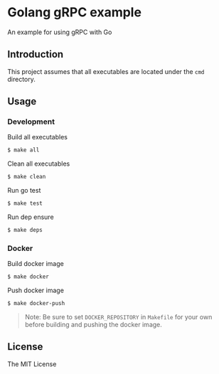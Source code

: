 # Golang gRPC example

An example for using gRPC with Go

## Introduction

This project assumes that all executables are located under the `cmd` directory.

## Usage

### Development

Build all executables
```bash
$ make all
```

Clean all executables
```bash
$ make clean
```

Run go test
```bash
$ make test
```

Run dep ensure
```bash
$ make deps
```

### Docker

Build docker image
```bash
$ make docker
```

Push docker image
```bash
$ make docker-push
```

> Note: Be sure to set `DOCKER_REPOSITORY` in `Makefile` for your own before building and pushing the docker image.

## License

The MIT License

